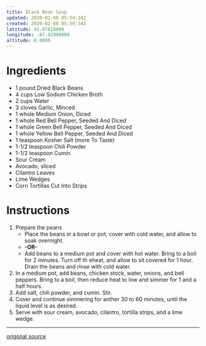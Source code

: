 ```yaml
---
title: Black Bean Soup
updated: 2020-02-08 05:54:14Z
created: 2020-02-08 05:50:34Z
latitude: 41.87810000
longitude: -87.62980000
altitude: 0.0000
---
```


# Ingredients

* 1 pound Dried Black Beans
* 4 cups Low Sodium Chicken Broth
* 2 cups Water
* 3 cloves Garlic, Minced
* 1 whole Medium Onion, Diced
* 1 whole Red Bell Pepper, Seeded And Diced
* 1 whole Green Bell Pepper, Seeded And Diced
* 1 whole Yellow Bell Pepper, Seeded And Diced
* 1 teaspoon Kosher Salt (more To Taste)
* 1-1/2 teaspoon Chili Powder
* 1-1/2 teaspoon Cumin
* Sour Cream
* Avocado, sliced
* Cilantro Leaves
* Lime Wedges
* Corn Tortillas Cut Into Strips

# Instructions

1. Prepare the peans
    * Place the beans in a bowl or pot, cover with cold water, and allow to soak overnight.
    * **-OR-**
    * Add beans to a medium pot and cover with hot water. Bring to a boil for 2 minutes. Turn off th eheat, and allow to sit covered for 1 hour. Drain the beans and rinse with cold water.
2. In a medium pot, add beans, chicken stock, water, onions, and bell peppers. Bring to a boil, then reduce heat to low and simmer for 1 and a half hours.
3. Add salt, chili powder, and cumin. Stir.
4. Cover and continue simmering for anther 30 to 60 minutes, until the liquid level is as desired.
5. Serve with sour cream, avocado, cilantro, tortilla strips, and a lime wedge.


---

[origonal source](https://thepioneerwoman.com/cooking/black-bean-soup/)